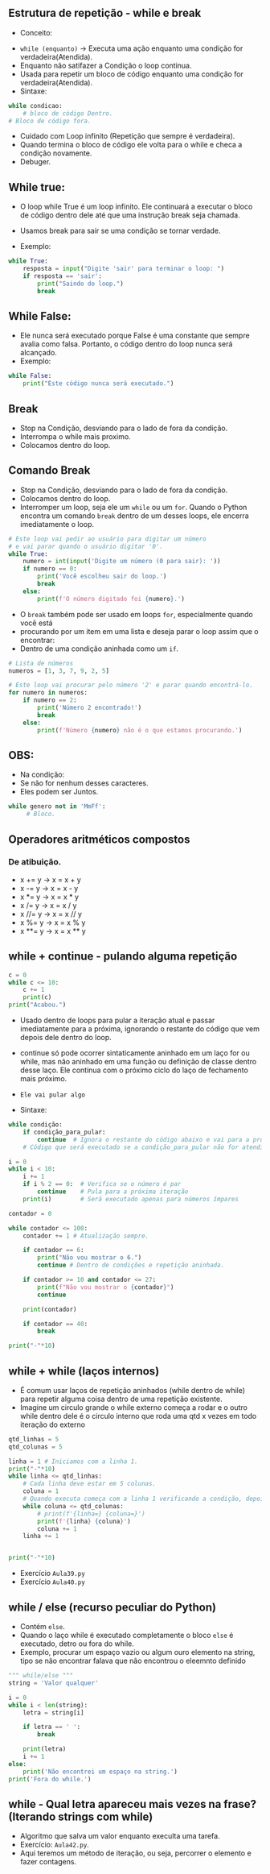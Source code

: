 ## Estrutura de repetição - while e break 
+ Conceito:
- `while (enquanto)` -> Executa uma ação enquanto uma condição for verdadeira(Atendida).
- Enquanto não satifazer a Condição o loop continua.
- Usada para repetir um bloco de código enquanto uma condição for verdadeira(Atendida).
- Sintaxe:
````python
while condicao:
    # bloco de código Dentro.
# Bloco de código fora.
````
- Cuidado com Loop infinito (Repetição que sempre é verdadeira).
- Quando termina o bloco de código ele volta para o while e checa a condição novamente.
- Debuger.

## While true:
- O loop while True é um loop infinito. Ele continuará a executar o bloco de código dentro dele até que uma instrução break seja chamada.
- Usamos break para sair se uma condição se tornar verdade.

- Exemplo:
```` python
while True:
    resposta = input("Digite 'sair' para terminar o loop: ")
    if resposta == 'sair':
        print("Saindo do loop.")
        break

````

## While False:
-  Ele nunca será executado porque False é uma constante que sempre avalia como falsa. Portanto, o código dentro do loop nunca será alcançado. 
- Exemplo:
```` python
while False:
    print("Este código nunca será executado.")
````

## Break 
- Stop na Condição, desviando para o lado de fora da condição.
- Interrompa o while mais proximo.
- Colocamos dentro do loop.

## Comando Break
- Stop na Condição, desviando para o lado de fora da condição.
- Colocamos dentro do loop.
- Interromper um loop, seja ele um `while` ou um `for`. Quando o Python encontra um comando `break` dentro de um desses loops, ele encerra imediatamente o loop.
```python
# Este loop vai pedir ao usuário para digitar um número
# e vai parar quando o usuário digitar '0'.
while True:
    numero = int(input('Digite um número (0 para sair): '))
    if numero == 0:
        print('Você escolheu sair do loop.')
        break
    else:
        print(f'O número digitado foi {numero}.')
```

- O `break` também pode ser usado em loops `for`, especialmente quando você está 
- procurando por um item em uma lista e deseja parar o loop assim que o encontrar:
- Dentro de uma condição aninhada como um `if`.
```python
# Lista de números
numeros = [1, 3, 7, 9, 2, 5]

# Este loop vai procurar pelo número '2' e parar quando encontrá-lo.
for numero in numeros:
    if numero == 2:
        print('Número 2 encontrado!')
        break
    else:
        print(f'Número {numero} não é o que estamos procurando.')
```

## OBS:
- Na condição:
- Se não for nenhum desses caracteres.
- Eles podem ser Juntos.
```python
while genero not in 'MmFf':
     # Bloco.
```

## Operadores aritméticos compostos
### De atibuição.
- x += y -> x = x + y
- x -= y -> x = x - y
- x *= y -> x = x * y
- x /= y -> x = x / y
- x //= y -> x = x // y
- x %= y -> x = x % y
- x **= y -> x = x ** y

##  while + continue - pulando alguma repetição
``` python
c = 0
while c <= 10:
    c += 1
    print(c)
print("Acabou.")

```
- Usado dentro de loops para pular a iteração atual e passar imediatamente para a próxima, ignorando o restante do código que vem depois dele dentro do loop.
- continue só pode ocorrer sintaticamente aninhado em um laço for ou while, mas não aninhado em uma função ou definição de classe dentro desse laço. Ele continua com o próximo ciclo do laço de fechamento mais próximo.
- `Ele vai pular algo`

- Sintaxe:
```python
while condição:
    if condição_para_pular:
        continue  # Ignora o restante do código abaixo e vai para a próxima iteração
    # Código que será executado se a condição_para_pular não for atendida
```

```python
i = 0
while i < 10:
    i += 1
    if i % 2 == 0:  # Verifica se o número é par
        continue    # Pula para a próxima iteração
    print(i)        # Será executado apenas para números ímpares
```

``` python
contador = 0

while contador <= 100:
    contador += 1 # Atualização sempre.

    if contador == 6:
        print("Não vou mostrar o 6.")
        continue # Dentro de condições e repetição aninhada.

    if contador >= 10 and contador <= 27:
        print(f"Não vou mostrar o {contador}")
        continue

    print(contador)

    if contador == 40:
        break

print("-"*10)
```

## while + while (laços internos)
- É comum usar laços de repetição aninhados (while dentro de while) para repetir alguma coisa dentro de uma repetição existente.
- Imagine um circulo grande o while externo começa a rodar e o outro while dentro dele é o circulo interno que roda uma qtd x vezes em todo iteração do externo  
```` python
qtd_linhas = 5
qtd_colunas = 5

linha = 1 # Iniciamos com a linha 1.
print("-"*10) 
while linha <= qtd_linhas:
    # Cada linha deve estar em 5 colunas.
    coluna = 1
    # Quando executa começa com a linha 1 verificando a condição, depois a declaração de coluna vai para o loop interno while repetindo 5 vezes pois são 5 colunas para linha 1 e ...
    while coluna <= qtd_colunas:
        # print(f'{linha=} {coluna=}')
        print(f'{linha} {coluna}')
        coluna += 1
    linha += 1


print("-"*10) 
````
- Exercício `Aula39.py`
- Exercício `Aula40.py`

## while / else (recurso peculiar do Python)
- Contém `else`.
- Quando o laço while é executado completamente o bloco `else` é executado, detro ou fora do while.
- Exemplo, procurar um espaço vazio ou algum ouro elemento na string, tipo se não encontrar falava que não encontrou o eleemnto definido

``` python
""" while/else """
string = 'Valor qualquer'

i = 0
while i < len(string):
    letra = string[i]

    if letra == ' ':
        break

    print(letra)
    i += 1
else:
    print('Não encontrei um espaço na string.')
print('Fora do while.')
```

## while - Qual letra apareceu mais vezes na frase? (Iterando strings com while)
- Algoritmo que salva um valor enquanto execulta uma tarefa.
- Exercício: `Aula42.py`.
- Aqui teremos um método de iteração, ou seja, percorrer o elemento e fazer contagens.
 
